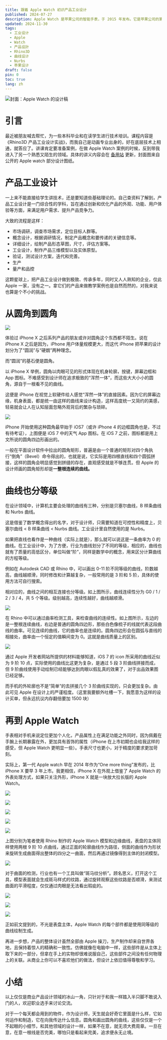 ```yaml
---
title: 跟着 Apple Watch 初识产品工业设计
published: 2024-07-27
description: Apple Watch 是苹果公司的智能手表，于 2015 年发布。它是苹果公司的第一个智能手表，也是苹果公司的第一个智能产品。
updated: 2024-11-30
tags:
  - 工业设计
  - Apple
  - Watch
  - 产品设計
  - Rhino3D
  - 曲线设计
  - Nurbs
  - 苹果设计
draft: false
pin: 0
toc: true
lang: zh
---
```


![封面：Apple Watch 的设计稿](./_images/跟着%20Apple%20Watch%20初识产品工业设计-1754584361183.webp)

# 引言

最近被朋友喊去帮忙，为一些本科毕业和在读学生进行技术培训。课程内容是《Rhino3D 产品工业设计实战》，而我自己是动画专业出身的，好在底层技术上相通，就答应了。讲课肯定要准备案例，在做 Apple Watch 案例的时候，反到带我进入了另一个熟悉又陌生的领域。具体的讲义内容会在 [备用站](https://cgartlab.super.site/) 更新，封面图来自公开的 Apple watch 部分设计图纸。

# 产品工业设计

一上来不能直接给学生讲技术，还是要知道些基础理论的。自己查资料了解到，产品工业设计是一门综合性的学科，旨在通过创新和优化产品的外观、功能、用户体验等方面，来满足用户需求、提升产品竞争力。

大致的流程是这样：

- 市场调研，调查市场需求，定位目标人群等。
- 概念设计，根据调研情况，制定产品概念和要传递的关键信息等。
- 详细设计，绘制产品形态草图，尺寸，评估方案等。
- 工业设计，制作产品三维模型以及实体原型。
- 验证，测试设计方案，迭代和完善。
- 生产
- 量产和品控

这颗星球上，把产品工业设计做到极致、传承多年，同时又人人熟知的企业，仅此 Apple 一家，没有之一。拿它们的产品来做教学案例也是自然而然的，对我来说也算是个不小的挑战。

# 从圆角到圆角

![](./_images/跟着%20Apple%20Watch%20初识产品工业设计-1754584421352.webp)

体验过 iPhone X 之后系列产品的朋友或许对圆角这个东西都不陌生。说在 iPhone X 之后是因为，iPhone 用户体量规模更大，而这代 iPhone 把苹果的设计划分为了“圆润”与“硬朗”两种理念。

而“圆润”的基石便是圆角。

以 iPhone X 举例，圆角以肉眼可见的形式体现在机身轮廓，按键，屏幕边框和 App 图标。不难感受到设计师在追求极致的“浑然一体”，而这些大大小小的圆角，源自于一根看不见的曲线。

这便是 iPhone 在视觉上软硬件给人感觉“浑然一体”的直接因素。因为它的屏幕边缘，机身表面，都是统一由这样的曲线来设计构造，这样高度统一又简约的美感，轻易就会让人在认知层面忽略外观背后的繁杂与琐碎。

![](./_images/跟着%20Apple%20Watch%20初识产品工业设计-1754584430047.webp)

iPhone 开始使用这种圆角最早始于 iOS7（或许 iPhone 4 的边框圆角也是，不过有待考证），上图便是 iOS 7 中的天气 App 图标。在 iOS 7 之前，图标都是用上文所说的圆角四边形画出的。

一般在平面设计软件中拉出的圆角矩形，普遍是由一个普通的矩形对四个角执行“倒角”（Bevel）命令得出的，也就是说，它实际是用四根直线和四个圆弧拼接，这样的圆角会明显感觉到拼缝的存在，直观感受就是不够连贯。但 Apple 的设计师画的圆角矩形却是**一整根连续的曲线。**

# 曲线也分等级

在设计领域中，计算机主要会处理的曲线有三种，分别是贝塞尔曲线，B 样条曲线和 Nurbs 曲线。

这是借鉴了数学概念得出的名字，对于设计师，只需要知道在可控性和精度上，贝塞尔曲线 < B 样条曲线 < Nurbs 曲线。工业设计里自然使用的是 Nurbs。

如果把直线也看作是一种曲线（实际上就是），那么就可以说这是一条曲率为 0 的曲线。在工业设计中，为了方便，行业为曲线划分了不同的等级，相应的，曲线也就有了质量的高低区分，单位叫做“阶”，同样是数学中的概念，用来区分计算曲线的方程等级。

例如在 Autodesk CAD 或 Rhino 中，可以画出 0-11 阶不同等级的曲线，阶数越高，曲线越顺滑，同时修改和计算越复杂，一般常用的是 3 阶和 5 阶，具体的使用方法可自行搜索。

相对应的，曲线之间的相互连接也分等级。如上图所示，曲线连续性分为 G0 / 1 / 2 / 3 / 4，共 5 个等级。级别越高，连续性越好，曲线越顺滑。

![](./_images/跟着%20Apple%20Watch%20初识产品工业设计-1754584440396.webp)

在 Rhino 中可以通过曲率检测工具，来检查曲线的连续性。如上图所示，左边的是一整根连续曲线，右边是普通的圆角四边形，那些白色像梳子的线就代表这段曲线的曲率。可见连续的曲线，它的曲率也是连续的。圆角四边形会在圆弧与直线的相接处，曲率由一个恒定的值瞬间变为 0。这就是曲线质量上的区别。

![](./_images/跟着%20Apple%20Watch%20初识产品工业设计-1754584451863.webp)

通过 Apple 开发者网站所提供的材料能够知道，iOS 7 的 icon 所采用的曲线近似为 9 阶 10 点，实际使用的曲线比这更为复杂，是通过 5 段 3 阶曲线拼接而成，但 9 阶曲线使用手动绘制已经能够达到肉眼以假乱真的效果了，对于出品效果图已经足够。

而手机的外轮廓也不是“简单”的去拼接几个 3 阶曲线实现的，只会更加复杂。由此可见 Apple 在设计上的严谨程度。（这里我要额外吐槽一下，我愿意为这样的设计买单，但永远抗议内存翻倍要加 1500 块）

# 再到 Apple Watch

手表相对手机来说定位更加个人化，产品属性上在满足功能之外同时，因为佩戴在手腕上长期暴露在外，更加具有首饰的属性（iPhone 在上市初期也会给我这样的感受，但 Apple Watch 更明显一些）。手表尺寸也更小，对于精度的要求更加苛刻。

实际上，第一代 Apple watch 早在 2014 年作为“One more thing”发布的，比 iPhone X 要早 3 年上市。我更相信，iPhone X 在外观上借鉴了 Apple Watch 的外表处理方式，如果只关注外形，iPhone X 就是一块放大拉长版的 Apple Watch。

![](./_images/跟着%20Apple%20Watch%20初识产品工业设计-1754584478541.webp)

![](./_images/跟着%20Apple%20Watch%20初识产品工业设计-1754584485426.webp)

![](./_images/跟着%20Apple%20Watch%20初识产品工业设计-1754584496686.webp)

![](./_images/跟着%20Apple%20Watch%20初识产品工业设计-1754584503733.webp)

![](./_images/跟着%20Apple%20Watch%20初识产品工业设计-1754584510143.webp)

上图分别为笔者使用 Rhino 制作的 Apple Watch 模型和边缘曲线，表盘的主体同样使用两根 9 阶 10 点曲线，通过正面的轮廓曲线作为路径，侧面的曲线作为形状来旋转生成曲面得出整体的四分之一曲面，然后再通过镜像得到主体的封闭模型。

![](./_images/跟着%20Apple%20Watch%20初识产品工业设计-1754584544835.gif)

对于曲面的检测，行业也有一个工具叫做“斑马纹分析”。顾名思义，打开这个工具，模型表面就会生成斑马样式的纹路，通过旋转观察这些纹路是否顺滑，来测试曲面的平滑程度，仅仅通过肉眼是无法看出瑕疵的。

![](./_images/跟着%20Apple%20Watch%20初识产品工业设计-1754584558898.webp)

![](./_images/跟着%20Apple%20Watch%20初识产品工业设计-1754584566691.webp)

![](./_images/跟着%20Apple%20Watch%20初识产品工业设计-1754584573918.webp)

正如前文提到的，不光是表盘主体，Apple Watch 的每个部件都是使用同等级的曲线绘制生成。

再进一步想，产品的整体设计虽然全部由 Apple 操刀，生产制作却来自世界各地，且保持着惊人的精确和一致性。仿佛就像在电脑中一样，这些部件是从主体上取下来的一部分，但拿在手上的实物却很难说服自己，这些部件之间没有任何物理上的关联。从商业上你可以不喜欢他们的做法，但设计上依旧值得尊敬和学习。

# 小结

以上仅仅是商业产品设计领域的冰山一角，只针对于和我一样踏入半只脚不敢说入门的人，欢迎职业选手来讨论交流。

对于一个每天都会用到的物件，作为设计师，天生就会好奇它里面是什么样，它如何运作和制造，它在向我传达什么信息。圆角和画出圆角的曲线，这些仅仅是一个不起眼的小细节，和其他领域的设计一样，如果不在意，就无须大费周章。一旦在意，在意一根线是否完美，哪怕只是看起来完美，追求便永无止境。
